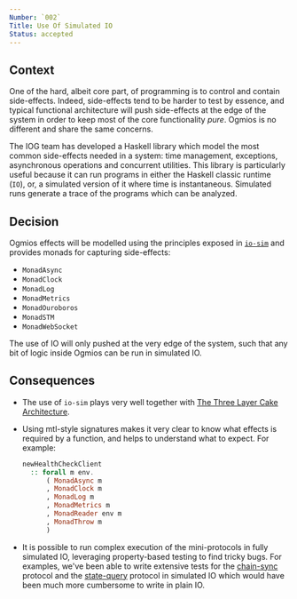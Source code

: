 ```yaml
---
Number: `002`
Title: Use Of Simulated IO
Status: accepted 
---
```


<!-- ADR template adapted from Michael Nygard's -->

## Context

<!-- What is the issue that we're seeing that is motivating this decision or change? -->

One of the hard, albeit core part, of programming is to control and contain side-effects. Indeed, side-effects tend to be harder to test by essence, and typical functional architecture will push side-effects at the edge of the system in order to keep most of the core functionality _pure_. Ogmios is no different and share the same concerns. 

The IOG team has developed a Haskell library which model the most common side-effects needed in a system: time management, exceptions, asynchronous operations and concurrent utilities. This library is particularly useful because it can run programs in either the Haskell classic runtime (`IO`), or, a simulated version of it where time is instantaneous. Simulated runs generate a trace of the programs which can be analyzed.

## Decision

<!-- What is the change that we're proposing and/or doing? -->

Ogmios effects will be modelled using the principles exposed in [`io-sim`](https://github.com/input-output-hk/ouroboros-network/tree/22d9b995e2c302fb14532aa459bc6b81627267bc/io-sim) and provides monads for capturing side-effects:

- `MonadAsync`
- `MonadClock`
- `MonadLog`
- `MonadMetrics`
- `MonadOuroboros`
- `MonadSTM`
- `MonadWebSocket`

The use of IO will only pushed at the very edge of the system, such that any bit of logic inside Ogmios can be run in simulated IO. 

## Consequences

<!-- What becomes easier or more difficult to do because of this change? -->

- The use of `io-sim` plays very well together with [The Three Layer Cake Architecture](./organize-as-three-layer-cake.md). 

- Using mtl-style signatures makes it very clear to know what effects is required by a function, and helps to understand what to expect. For example:

  ```hs
  newHealthCheckClient
    :: forall m env.
        ( MonadAsync m
        , MonadClock m
        , MonadLog m
        , MonadMetrics m
        , MonadReader env m
        , MonadThrow m
        )
  ```

- It is possible to run complex execution of the mini-protocols in fully simulated IO, leveraging property-based testing to find tricky bugs. For examples, we've been able to write extensive tests for the [chain-sync](https://github.com/CardanoSolutions/ogmios/blob/b0d242ab1d602f185fa5ef3ce088f6ec25008df7/server/test/unit/Ogmios/App/Protocol/ChainSyncSpec.hs#L88-L93) protocol and the [state-query](https://github.com/CardanoSolutions/ogmios/blob/b0d242ab1d602f185fa5ef3ce088f6ec25008df7/server/test/unit/Ogmios/App/Protocol/StateQuerySpec.hs#L113-L114) protocol in simulated IO which would have been much more cumbersome to write in plain IO. 
